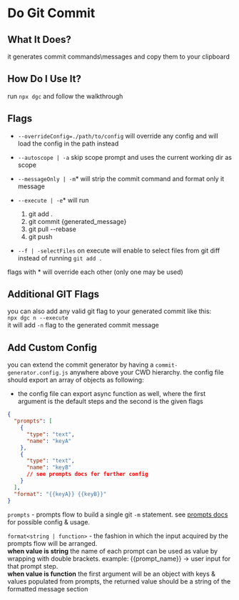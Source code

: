 # Do Git Commit

## What It Does?

it generates commit commands\messages and copy them to your clipboard

## How Do I Use It?

run `npx dgc` and follow the walkthrough <br/>

## Flags

- `--overrideConfig=./path/to/config` will override any config and will load the config in the path instead
- `--autoscope | -a` skip scope prompt and uses the current working dir as scope
- `--messageOnly | -m`\* will strip the commit command and format only it message
- `--execute | -e`\* will run

  1. git add .
  2. git commit {generated_message}
  3. git pull --rebase
  4. git push

- `--f | -selectFiles` on execute will enable to select files from git diff instead of running `git add .`

flags with \* will override each other (only one may be used)

## Additional GIT Flags

you can also add any valid git flag to your generated commit like this: <br>
`npx dgc n --execute` <br>
it will add `-n` flag to the generated commit message

## Add Custom Config

you can extend the commit generator by having a `commit-generator.config.js` anywhere above your CWD hierarchy.
the config file should export an array of objects as following:

- the config file can export async function as well, where the first argument is the default steps and the second is the given flags

```json
{
  "prompts": [
    {
      "type": "text",
      "name": "keyA"
    },
    {
      "type": "text",
      "name": "keyB"
      // see prompts docs for further config
    }
  ],
  "format": "{{keyA}} {{keyB}}"
}
```

`prompts` - prompts flow to build a single git `-m` statement. see [prompts docs](https://github.com/terkelg/prompts#readme) for possible config & usage.

`format<string | function>` - the fashion in which the input acquired by the prompts flow will be arranged. <br>
**when value is string** the name of each prompt can be used as value by wrapping with double brackets. example: {{prompt_name}} -> user input for that prompt step. <br>
**when value is function** the first argument will be an object with keys & values populated from prompts, the returned value should be a string of the formatted message section

